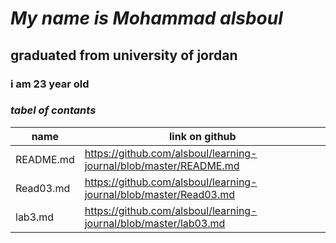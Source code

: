 # *My name is Mohammad alsboul* 
## graduated from university of jordan
### i am 23 year old
 ### _tabel of contants_
 
name  | link on github
----  | --------------
README.md | https://github.com/alsboul/learning-journal/blob/master/README.md
Read03.md | https://github.com/alsboul/learning-journal/blob/master/Read03.md
lab3.md   | https://github.com/alsboul/learning-journal/blob/master/lab03.md
